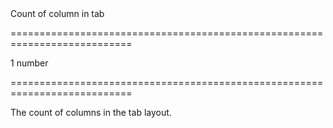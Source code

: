 <!--**
/*-------------------------------------------
    Auto-generated file. Do not modify.
-------------------------------------------

**-->
<!--d-->Count of column in tab<!--/d-->
===========================================================================
<!--default-->1<!--/default-->
<!--type-->number<!--/type-->
===========================================================================

<!--shortDescription-->
The count of columns in the tab layout.
<!--/shortDescription-->

<!--fullDescription-->

<!--/fullDescription-->